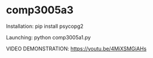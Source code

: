 # comp3005a3
Installation:
pip install psycopg2

Launching:
python comp3005a1.py


VIDEO DEMONSTRATION: https://youtu.be/4MiXSMGiAHs
